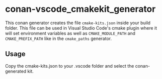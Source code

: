 # conan-vscode_cmakekit_generator

This conan generator creates the file `cmake-kits.json`
inside your build folder. This file can be used in Visual Studio Code's
cmake plugin where it will set environment variables as well as `CMAKE_MODULE_PATH` 
and `CMAKE_PREFIX_PATH` like in the `cmake_paths` generator.

## Usage
Copy the cmake-kits.json to your .vscode folder and select the conan-generated kit.